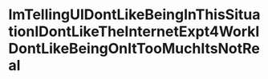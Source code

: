 # ImTellingUIDontLikeBeingInThisSituationIDontLikeTheInternetExpt4WorkIDontLikeBeingOnItTooMuchItsNotReal
